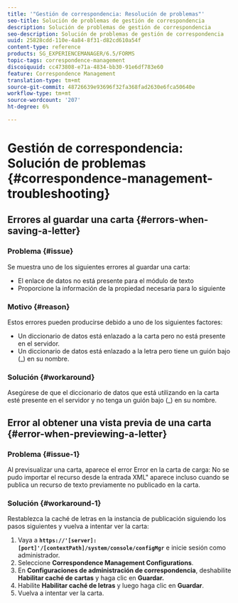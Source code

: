 ```yaml
---
title: '"Gestión de correspondencia: Resolución de problemas"'
seo-title: Solución de problemas de gestión de correspondencia
description: Solución de problemas de gestión de correspondencia
seo-description: Solución de problemas de gestión de correspondencia
uuid: 25828cdd-110e-4a84-8f31-d82cd610a54f
content-type: reference
products: SG_EXPERIENCEMANAGER/6.5/FORMS
topic-tags: correspondence-management
discoiquuid: cc473808-e71a-4834-bb30-91e6df783e60
feature: Correspondence Management
translation-type: tm+mt
source-git-commit: 48726639e93696f32fa368fad2630e6fca50640e
workflow-type: tm+mt
source-wordcount: '207'
ht-degree: 6%

---
```



# Gestión de correspondencia: Solución de problemas {#correspondence-management-troubleshooting}

## Errores al guardar una carta {#errors-when-saving-a-letter}

### Problema {#issue}

Se muestra uno de los siguientes errores al guardar una carta:

* El enlace de datos no está presente para el módulo de texto
* Proporcione la información de la propiedad necesaria para lo siguiente

### Motivo {#reason}

Estos errores pueden producirse debido a uno de los siguientes factores:

* Un diccionario de datos está enlazado a la carta pero no está presente en el servidor.
* Un diccionario de datos está enlazado a la letra pero tiene un guión bajo (_) en su nombre.

### Solución {#workaround}

Asegúrese de que el diccionario de datos que está utilizando en la carta esté presente en el servidor y no tenga un guión bajo (_) en su nombre.

## Error al obtener una vista previa de una carta {#error-when-previewing-a-letter}

### Problema {#issue-1}

Al previsualizar una carta, aparece el error Error en la carta de carga: No se pudo importar el recurso desde la entrada XML&quot; aparece incluso cuando se publica un recurso de texto previamente no publicado en la carta.

### Solución {#workaround-1}

Restablezca la caché de letras en la instancia de publicación siguiendo los pasos siguientes y vuelva a intentar ver la carta:

1. Vaya a **`https://'[server]:[port]'/[contextPath]/system/console/configMgr`** e inicie sesión como administrador.
1. Seleccione **Correspondence Management Configurations**.
1. En **Configuraciones de administración de correspondencia**, deshabilite **Habilitar caché de cartas** y haga clic en **Guardar.**
1. Habilite **Habilitar caché de letras** y luego haga clic en **Guardar**.
1. Vuelva a intentar ver la carta.

